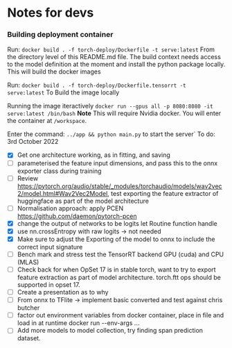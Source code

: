 # Notes for devs 


### Building deployment container
Run: 
`docker build . -f torch-deploy/Dockerfile -t serve:latest`
From the directory level of this README.md file. The build context needs access to the model definition at the moment and install the python package locally. 
This will build the docker images

Run:
`docker build . -f torch-deploy/Dockerfile.tensorrt -t serve:latest`
To Build the image locally 

Running the image iteractively 
`docker run --gpus all -p 8080:8080 -it serve:latest /bin/bash`
**Note** This will require Nvidia docker. You will enter the container at `/workspace`. 

Enter the command: `../app && python main.py` to start the server`
To do:
3rd October 2022
- [x] Get one architecture working, as in fitting, and saving 
- [ ] parameterised the feature input dimensions, and pass this to the onnx
  exporter class during training
- [ ] Review https://pytorch.org/audio/stable/_modules/torchaudio/models/wav2vec2/model.html#Wav2Vec2Model, test exporting the feature extractor of huggingface as part of the model architecture
- [ ] Normalisation approach: apply PCEN https://github.com/daemon/pytorch-pcen
- [x] change the output of networks to be logits let Routine function handle 
- [x] use nn.crossEntropy with raw logits -> not needed 
- [x] Make sure to adjust the Exporting of the model to onnx to include the correct input signature 
- [ ] Bench mark and stress test the TensorRT backend GPU (cuda) and CPU (MLAS) 
- [ ] Check back for when OpSet 17 is in stable torch, want to try to export
  feature extraction as part of model architecture. torch.ftt ops should be
supported in opset 17. 
- [ ] Create a presentation as to why 
- [ ] From onnx to TFlite -> implement basic converted and test against chris
  butcher
- [ ] factor out environment variables from docker container, place in file and
  load in at runtime docker run --env-args ... 
- [ ] Add more models to model collection, try finding span prediction dataset.
